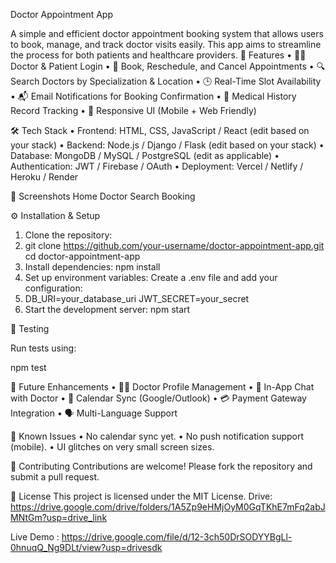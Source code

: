  Doctor Appointment App

 
A simple and efficient doctor appointment booking system that allows users to book, manage, and track doctor visits easily. This app aims to streamline the process for both patients and healthcare providers.
🚀 Features
•	👨‍⚕️ Doctor & Patient Login
•	📅 Book, Reschedule, and Cancel Appointments
•	🔍 Search Doctors by Specialization & Location
•	🕒 Real-Time Slot Availability
•	📬 Email Notifications for Booking Confirmation
•	📜 Medical History Record Tracking
•	📱 Responsive UI (Mobile + Web Friendly)

🛠️ Tech Stack 
•	Frontend: HTML, CSS, JavaScript / React (edit based on your stack)
•	Backend: Node.js / Django / Flask (edit based on your stack)
•	Database: MongoDB / MySQL / PostgreSQL (edit as applicable)
•	Authentication: JWT / Firebase / OAuth
•	Deployment: Vercel / Netlify / Heroku / Render

📸 Screenshots
Home	Doctor Search	Booking
 	 	 
⚙️ Installation & Setup
1.	Clone the repository:
2.	git clone https://github.com/your-username/doctor-appointment-app.git
cd doctor-appointment-app
3.	Install dependencies:
npm install
4.	Set up environment variables: Create a .env file and add your configuration:
5.	DB_URI=your_database_uri
JWT_SECRET=your_secret
6.	Start the development server:
npm start

🧪 Testing 

 Run tests using:
 
npm test

📌 Future Enhancements
•	👨‍⚕️ Doctor Profile Management
•	💬 In-App Chat with Doctor
•	📆 Calendar Sync (Google/Outlook)
•	💳 Payment Gateway Integration
•	🗣️ Multi-Language Support

🐞 Known Issues
 •	No calendar sync yet.
 •	No push notification support (mobile).
 •	UI glitches on very small screen sizes.
 
🤝 Contributing
 Contributions are welcome!
 Please fork the repository and submit a pull request.
 
📄 License
 This project is licensed under the MIT License.
  Drive:  https://drive.google.com/drive/folders/1A5Zp9eHMjOyM0GqTKhE7mFq2abJMNtGm?usp=drive_link
 
  Live Demo :  https://drive.google.com/file/d/12-3ch50DrSODYYBgLl-0hnuqQ_Ng9DLt/view?usp=drivesdk

